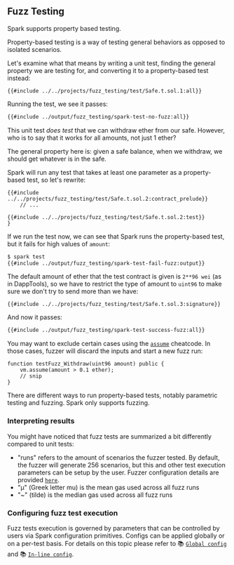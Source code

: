 ## Fuzz Testing

Spark supports property based testing.

Property-based testing is a way of testing general behaviors as opposed to isolated scenarios.

Let's examine what that means by writing a unit test, finding the general property we are testing for, and converting it to a property-based test instead:

```solidity
{{#include ../../projects/fuzz_testing/test/Safe.t.sol.1:all}}
```

Running the test, we see it passes:

```sh
{{#include ../output/fuzz_testing/spark-test-no-fuzz:all}}
```

This unit test _does test_ that we can withdraw ether from our safe. However, who is to say that it works for all amounts, not just 1 ether?

The general property here is: given a safe balance, when we withdraw, we should get whatever is in the safe.

Spark will run any test that takes at least one parameter as a property-based test, so let's rewrite:

```solidity
{{#include ../../projects/fuzz_testing/test/Safe.t.sol.2:contract_prelude}}
    // ...

{{#include ../../projects/fuzz_testing/test/Safe.t.sol.2:test}}
}
```

If we run the test now, we can see that Spark runs the property-based test, but it fails for high values of `amount`:

```sh
$ spark test
{{#include ../output/fuzz_testing/spark-test-fail-fuzz:output}}
```

The default amount of ether that the test contract is given is `2**96 wei` (as in DappTools), so we have to restrict the type of amount to `uint96` to make sure we don't try to send more than we have:

```solidity
{{#include ../../projects/fuzz_testing/test/Safe.t.sol.3:signature}}
```

And now it passes:

```sh
{{#include ../output/fuzz_testing/spark-test-success-fuzz:all}}
```

You may want to exclude certain cases using the [`assume`](../cheatcodes/assume.md) cheatcode. In those cases, fuzzer will discard the inputs and start a new fuzz run:

```solidity
function testFuzz_Withdraw(uint96 amount) public {
    vm.assume(amount > 0.1 ether);
    // snip
}
```

There are different ways to run property-based tests, notably parametric testing and fuzzing. Spark only supports fuzzing.

### Interpreting results

You might have noticed that fuzz tests are summarized a bit differently compared to unit tests:

- "runs" refers to the amount of scenarios the fuzzer tested. By default, the fuzzer will generate 256 scenarios, but this and other test execution parameters can be setup by the user. Fuzzer configuration details are provided [`here`](#configuring-fuzz-test-execution).
- "μ" (Greek letter mu) is the mean gas used across all fuzz runs
- "~" (tilde) is the median gas used across all fuzz runs

### Configuring fuzz test execution

Fuzz tests execution is governed by parameters that can be controlled by users via Spark configuration primitives. Configs can be applied globally or on a per-test basis. For details on this topic please refer to
 📚 [`Global config`](../reference/config/testing.md) and 📚 [`In-line config`](../reference/config/inline-test-config.md).
